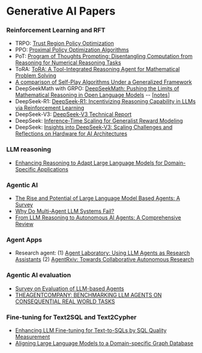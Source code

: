 # Generative AI Papers   

### Reinforcement Learning and RFT
- TRPO: [Trust Region Policy Optimization](https://arxiv.org/pdf/1502.05477)
- PPO: [Proximal Policy Optimization Algorithms](https://arxiv.org/pdf/1707.06347)
- PoT: [Program of Thoughts Prompting: Disentangling Computation from Reasoning for Numerical Reasoning Tasks](https://arxiv.org/pdf/2211.12588)
- ToRA: [ToRA: A Tool-Integrated Reasoning Agent for Mathematical Problem Solving](https://arxiv.org/abs/2309.17452)
- [A comparison of Self-Play Algorithms Under a Generalized Framework](https://arxiv.org/pdf/2006.04471)
- DeepSeekMath with GRPO: [DeepSeekMath: Pushing the Limits of Mathematical Reasoning in Open Language Models](https://arxiv.org/pdf/2402.03300) -- [[notes](./papers/grpo.md)]
- DeepSeek-R1: [DeepSeek-R1: Incentivizing Reasoning Capability in LLMs via Reinforcement Learning](https://arxiv.org/pdf/2501.12948)   
- DeepSeek-V3: [DeepSeek-V3 Technical Report](https://arxiv.org/pdf/2412.19437v1)   
- DeepSeek: [Inference-Time Scaling for Generalist Reward Modeling](https://arxiv.org/pdf/2504.02495)     
- DeepSeek: [Insights into DeepSeek-V3: Scaling Challenges and Reflections on Hardware for AI Architectures](https://www.arxiv.org/pdf/2505.09343)


### LLM reasoning    
- [Enhancing Reasoning to Adapt Large Language Models for Domain-Specific Applications](https://arxiv.org/pdf/2502.04384)    


### Agentic AI   
- [The Rise and Potential of Large Language Model Based Agents: A Survey](https://arxiv.org/pdf/2309.07864)   
- [Why Do Multi-Agent LLM Systems Fail?](https://arxiv.org/pdf/2503.13657)
- [From LLM Reasoning to Autonomous AI Agents: A Comprehensive Review](https://arxiv.org/pdf/2504.19678)       


### Agent Apps
- Research agent:
  (1) [Agent Laboratory: Using LLM Agents as Research Assistants](https://arxiv.org/pdf/2501.04227)
  (2) [AgentRxiv: Towards Collaborative Autonomous Research](https://arxiv.org/pdf/2503.18102)


### Agentic AI evaluation   
- [Survey on Evaluation of LLM-based Agents](https://arxiv.org/abs/2503.16416)    
- [THEAGENTCOMPANY: BENCHMARKING LLM AGENTS ON CONSEQUENTIAL REAL WORLD TASKS](https://arxiv.org/pdf/2412.14161)    


### Fine-tuning for Text2SQL and Text2Cypher
- [Enhancing LLM Fine-tuning for Text-to-SQLs by SQL Quality Measurement](https://arxiv.org/abs/2410.01869)    
- [Aligning Large Language Models to a Domain-specific Graph Database](https://arxiv.org/html/2402.16567v1)    


